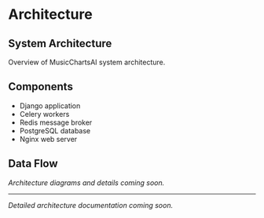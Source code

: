 # Architecture

## System Architecture

Overview of MusicChartsAI system architecture.

## Components

- Django application
- Celery workers
- Redis message broker
- PostgreSQL database
- Nginx web server

## Data Flow

*Architecture diagrams and details coming soon.*

---

*Detailed architecture documentation coming soon.*
